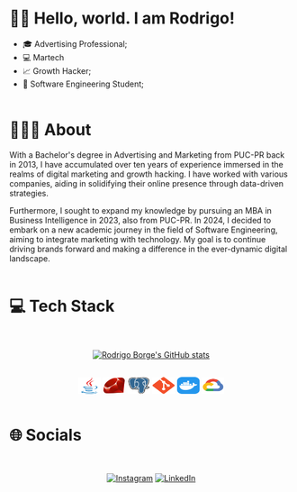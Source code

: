 # 🖖🏽 Hello, world. I am Rodrigo!

-   🎓 Advertising Professional;
-   💻 Martech
-   📈 Growth Hacker;
-   💾 Software Engineering Student;
    <br><br>

# 👨🏾‍💻 About

With a Bachelor's degree in Advertising and Marketing from PUC-PR back in 2013, I have accumulated over ten years of experience immersed in the realms of digital marketing and growth hacking. I have worked with various companies, aiding in solidifying their online presence through data-driven strategies.

Furthermore, I sought to expand my knowledge by pursuing an MBA in Business Intelligence in 2023, also from PUC-PR. In 2024, I decided to embark on a new academic journey in the field of Software Engineering, aiming to integrate marketing with technology. My goal is to continue driving brands forward and making a difference in the ever-dynamic digital landscape.
<br><br>

# 💻 Tech Stack

<div align="center"><br>
    
[![Rodrigo Borge's GitHub stats](https://github-readme-stats.vercel.app/api/top-langs?username=rodrigoborge&hide=html,css&theme=transparent&show_icons=true)](https://github.com/rodrigoborge)
    
</div>

<div align="center"><br>
    <!-- <img align="center" alt="Javascript" height="30" width="40" src="https://raw.githubusercontent.com/devicons/devicon/2ae2a900d2f041da66e950e4d48052658d850630/icons/javascript/javascript-original.svg"> -->
    <!-- <img align="center" alt="Node.js" height="30" width="40" src="https://raw.githubusercontent.com/devicons/devicon/1119b9f84c0290e0f0b38982099a2bd027a48bf1/icons/nodejs/nodejs-original.svg"> -->
    <img align="center" alt="Java" height="30" width="40" src="https://raw.githubusercontent.com/devicons/devicon/6910f0503efdd315c8f9b858234310c06e04d9c0/icons/java/java-original.svg">
    <img align="center" alt="Ruby" height="30" width="40" src="https://raw.githubusercontent.com/devicons/devicon/6910f0503efdd315c8f9b858234310c06e04d9c0/icons/ruby/ruby-original.svg">
    <!-- <img align="center" alt="Ruby on Rails" height="30" width="40" src="https://raw.githubusercontent.com/devicons/devicon/6910f0503efdd315c8f9b858234310c06e04d9c0/icons/rails/rails-plain-wordmark.svg"> -->
    <!-- <img align="center" alt="Postman" height="30" width="40" src="https://raw.githubusercontent.com/devicons/devicon/6910f0503efdd315c8f9b858234310c06e04d9c0/icons/postman/postman-original.svg"> -->
    <img align="center" alt="PostgreSQL" height="30" width="40" src="https://raw.githubusercontent.com/devicons/devicon/6910f0503efdd315c8f9b858234310c06e04d9c0/icons/postgresql/postgresql-original.svg">
    <!-- <img align="center" alt="Electron" height="30" width="40" src="https://raw.githubusercontent.com/devicons/devicon/6910f0503efdd315c8f9b858234310c06e04d9c0/icons/electron/electron-original.svg"> -->
    <img align="center" alt="Git" height="30" width="40" src="https://raw.githubusercontent.com/devicons/devicon/6910f0503efdd315c8f9b858234310c06e04d9c0/icons/git/git-original.svg">
    <!-- <img align="center" alt="Github" height="30" width="40" src="https://github.com/devicons/devicon/blob/master/icons/github/github-original.svg"> -->
    <img align="center" alt="Docker" height="30" width="40" src="https://raw.githubusercontent.com/tandpfun/skill-icons/59059d9d1a2c092696dc66e00931cc1181a4ce1f/icons/Docker.svg">
    <!-- <img align="center" alt="AWS" height="30" width="40" src="https://raw.githubusercontent.com/devicons/devicon/6910f0503efdd315c8f9b858234310c06e04d9c0/icons/amazonwebservices/amazonwebservices-plain-wordmark.svg"> -->
    <!-- <img align="center" alt="Azure" height="30" width="40" src="https://raw.githubusercontent.com/devicons/devicon/6910f0503efdd315c8f9b858234310c06e04d9c0/icons/azure/azure-original.svg"> -->
    <!--  <img align="center" alt="Digital-Ocean" height="30" width="40" src="https://raw.githubusercontent.com/devicons/devicon/6910f0503efdd315c8f9b858234310c06e04d9c0/icons/digitalocean/digitalocean-original.svg"> -->
    <img align="center" alt="Google Cloud" height="30" width="40" src="https://raw.githubusercontent.com/devicons/devicon/6910f0503efdd315c8f9b858234310c06e04d9c0/icons/googlecloud/googlecloud-original.svg">
    <!-- <img align="center" alt="Grafana" height="30" width="40" src="https://raw.githubusercontent.com/devicons/devicon/6910f0503efdd315c8f9b858234310c06e04d9c0/icons/grafana/grafana-original.svg"> -->
    <br><br>
</div>

# 🌐 Socials

<div align="center"><br>

[![Instagram](https://img.shields.io/badge/Instagram-%23E4405F.svg?logo=Instagram&logoColor=white)](https://instagram.com/rodrigoborgee) [![LinkedIn](https://img.shields.io/badge/LinkedIn-%230077B5.svg?logo=linkedin&logoColor=white)](https://linkedin.com/in/rodrigoborge)

</div>
